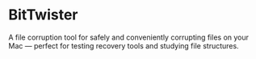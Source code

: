 # BitTwister
A file corruption tool for safely and conveniently corrupting files on your Mac — perfect for testing recovery tools and studying file structures.
